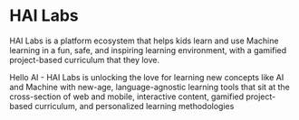 # HAI Labs

HAI Labs is a platform ecosystem that helps kids learn and use Machine learning in a fun, safe, and inspiring learning environment, with a gamified project-based curriculum that they love.

Hello AI - HAI Labs is unlocking the love for learning new concepts like AI and Machine  with new-age, language-agnostic learning tools that sit at the cross-section of web and mobile, interactive content, gamified project-based curriculum, and personalized learning methodologies
